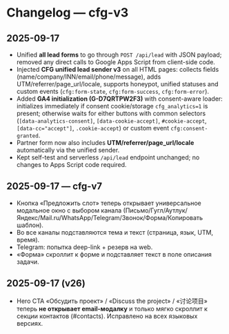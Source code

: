 # Changelog — cfg-v3

## 2025-09-17
- Unified **all lead forms** to go through `POST /api/lead` with JSON payload; removed any direct calls to Google Apps Script from client-side code.
- Injected **CFG unified lead sender v3** on all HTML pages: collects fields (name/company/INN/email/phone/message), adds UTM/referrer/page_url/locale, supports honeypot, unified statuses and custom events (`cfg:form-state`, `cfg:form-success`, `cfg:form-error`).
- Added **GA4 initialization (G-D7QRTPW2F3)** with consent-aware loader: initializes immediately if consent cookie/storage `cfg_analytics=1` is present; otherwise waits for either buttons with common selectors (`[data-analytics-consent]`, `[data-cookie-accept]`, `#cookie-accept`, `[data-cc="accept"]`, `.cookie-accept`) or custom event `cfg:consent-granted`.
- Partner form now also includes **UTM/referrer/page_url/locale** automatically via the unified sender.
- Kept self-test and serverless `/api/lead` endpoint unchanged; no changes to Apps Script code required.
## 2025-09-17 — cfg-v7
- Кнопка «Предложить слот» теперь открывает универсальное модальное окно с выбором канала (Письмо/Гугл/Аутлук/Яндекс/Mail.ru/WhatsApp/Telegram/Звонок/Форма/Копировать шаблон).
- Во все каналы подставляются тема и текст (страница, язык, UTM, время).
- Telegram: попытка deep-link + резерв на web.
- «Форма» скроллит к форме и подставляет текст в поле описания задачи.


## 2025-09-17 (v26)
- Hero CTA «Обсудить проект» / «Discuss the project» / «讨论项目» теперь **не открывает email-модалку** и только мягко скроллит к секции контактов (#contacts). Исправлено на всех языковых версиях.

